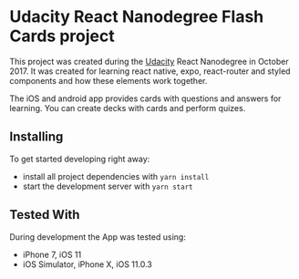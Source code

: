 #  Udacity React Nanodegree Flash Cards project

This project was created during the [Udacity](https://udacity.com/) React Nanodegree in October 2017. It was created for learning react native, expo, react-router and styled components and how these elements work together.

The iOS and android app provides cards with questions and answers for learning. You can create decks with cards and perform quizes.

## Installing

To get started developing right away:

* install all project dependencies with `yarn install`
* start the development server with `yarn start`

## Tested With

During development the App was tested using:

* iPhone 7, iOS 11
* iOS Simulator, iPhone X, iOS 11.0.3

